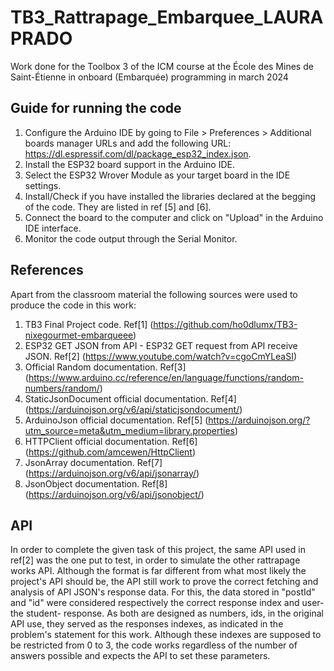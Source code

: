 # TB3_Rattrapage_Embarquee_LAURAPRADO
Work done for the Toolbox 3 of the ICM course at the École des Mines de Saint-Étienne in  onboard (Embarquée) programming in march 2024

## Guide for running the code

1. Configure the Arduino IDE by going to File > Preferences > Additional boards manager URLs and add the following URL: https://dl.espressif.com/dl/package_esp32_index.json.
2. Install the ESP32 board support in the Arduino IDE.
3. Select the ESP32 Wrover Module as your target board in the IDE settings.
4. Install/Check if you have installed the libraries declared at the begging of the code. They are listed in ref [5] and [6].
5. Connect the board to the computer and click on "Upload" in the Arduino IDE interface.
6. Monitor the code output through the Serial Monitor.

## References
Apart from the classroom material the following sources were used to produce the code in this work:
1. TB3 Final Project code. Ref[1] (https://github.com/ho0dlumx/TB3-nixegourmet-embarqueee)
2. ESP32 GET JSON from API - ESP32 GET request from API receive JSON. Ref[2] (https://www.youtube.com/watch?v=cgoCmYLeaSI)
3. Official Random documentation. Ref[3] (https://www.arduino.cc/reference/en/language/functions/random-numbers/random/)
4. StaticJsonDocument official documentation. Ref[4] (https://arduinojson.org/v6/api/staticjsondocument/)
5. ArduinoJson official documentation. Ref[5] (https://arduinojson.org/?utm_source=meta&utm_medium=library.properties)
6. HTTPClient official documentation. Ref[6] (https://github.com/amcewen/HttpClient)
7. JsonArray documentation. Ref[7] (https://arduinojson.org/v6/api/jsonarray/)
8. JsonObject documentation. Ref[8] (https://arduinojson.org/v6/api/jsonobject/)

## API
In order to complete the given task of this project, the same API used in ref[2] was the one put to test, in order to simulate the other rattrapage works API. 
Although the format is far different from what most likely the project's API should be, the API still work to prove the correct fetching and analysis of API JSON's response data. 
For this, the data stored in "postId" and "id" were considered respectively the correct response index and user- the student- response. 
As both are designed as numbers, ids, in the original API use, they served as the responses indexes, as indicated in the problem's statement for this work.
Although these indexes are supposed to be restricted from 0 to 3, the code works regardless of the number of answers possible and expects the API to set these parameters.
